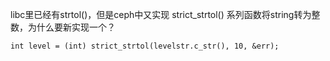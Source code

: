 libc里已经有strtol()，但是ceph中又实现 strict_strtol() 系列函数将string转为整数，为什么要新实现一个？

``` 
int level = (int) strict_strtol(levelstr.c_str(), 10, &err);
```
